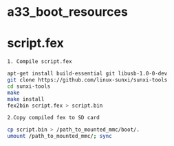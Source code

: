 # a33_boot_resources

# script.fex

    1. Compile script.fex
```sh
apt-get install build-essential git libusb-1.0-0-dev
git clone https://github.com/linux-sunxi/sunxi-tools
cd sunxi-tools
make
make install
fex2bin script.fex > script.bin
```
    2.Copy compiled fex to SD card
```sh
cp script.bin > /path_to_mounted_mmc/boot/.
umount /path_to_mounted_mmc/; sync
```
